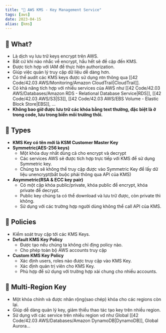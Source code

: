 ```yaml
---
title: "🌱 AWS KMS - Key Management Service"
tags: [aws]
date: 2023-04-15
alias: [kms]
---
```


## 🌿 What?
- Là dịch vụ lưu trữ keys encrypt trên AWS.
- Bất cứ khi nào nhắc về encrypt, hầu hết sẽ đề cập đến KMS.
- Được tích hợp với IAM để thực hiện authorization.
- Giúp việc quản lý truy cập dữ liệu dễ dàng hơn.
- Có thể audit các KMS keys được sử dụng ntn thông qua [[42 Code/42.03 AWS/Monitoring/Amazon CloudTrail|CloudTrail]].
- Có khả năng tích hợp với nhiều services của AWS như [[42 Code/42.03 AWS/Databases/Amazon RDS - Relational Database Service|RDS]], [[42 Code/42.03 AWS/S3|S3]], [[42 Code/42.03 AWS/EBS Volume - Elastic Block Store|EBS]], ...
- **Không bao giờ được lưu trữ các khóa bằng text thường, đặc biệt là ở trong code, lưu trong biến môi trường thôi.**

## 🌿 Types
- **KMS Key có tên mới là KSM Customer Master Key**
- **Symmetric(AES-256 keys)**
	- Một khóa duy nhất dùng cả cho encrypt và decrypt
	- Các services AWS sẽ được tích hợp trực tiếp với KMS để sử dụng Symmetric key.
	- Chúng ta sẽ không thể truy cập được vào Symmetric Key để lấy dữ liệu unencrypt(bắt buộc phải thông qua API của KMS)
- **Asymmetric(RSA & ECC key pair)**
	- Có một cặp khóa public/private, khóa public để encrypt, khóa private để decrypt.
	- Public key chúng ta có thể download và lưu trữ được, còn private thì không.
	- Sử dụng với các trường hợp người dùng không thể call API của KMS.

## 🌿 Policies
- Kiểm soát truy cập tới các KMS Keys.
- **Default KMS Key Policy**
	- Được tạo nếu chúng ta không chỉ địng policy nào.
	- Cho phép toàn bộ AWS accounts truy cập
- **Custom KMS Key Policy**
	- Xác định users, roles nào được truy cập vào KMS Key.
	- Xác định quản trị viên cho KMS Key.
	- Phù hợp để sử dụng với trường hợp xài chung cho nhiều accounts.

## 🌿 Multi-Region Key
- Một khóa chính và được nhân rộng(sao chép) khóa cho các regions còn lại.
- Giúp dễ dàng quản lý key, giảm thiểu thao tác tạo key trên nhiều region. 
- Sử dụng với các service trên nhiều region vd như Global [[42 Code/42.03 AWS/Databases/Amazon DynamoDB|DynamoDB]], Global Aurora...
